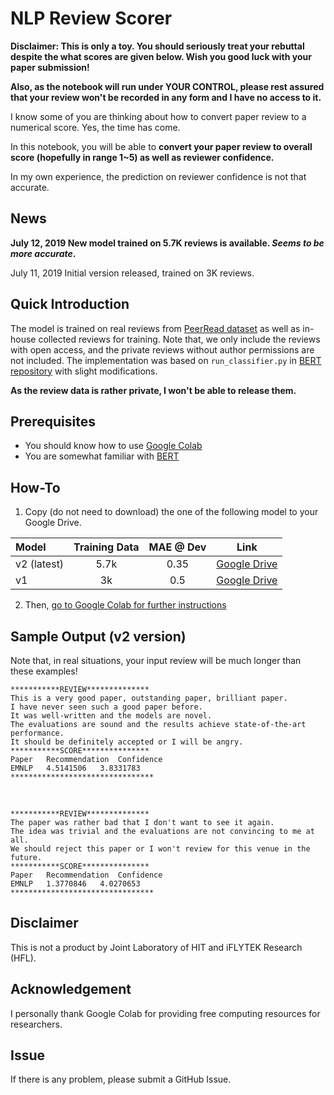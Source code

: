 # NLP Review Scorer

**Disclaimer: This is only a toy. You should seriously treat your rebuttal despite the what scores are given below. Wish you good luck with your paper submission!**

**Also, as the notebook will run under YOUR CONTROL, please rest assured that your review won't be recorded in any form and I have no access to it.**

I know some of you are thinking about how to convert paper review to a numerical score.
Yes, the time has come.

In this notebook, you will be able to **convert your paper review to overall score (hopefully in range 1~5) as well as reviewer confidence.**

In my own experience, the prediction on reviewer confidence is not that accurate.

## News
**July 12, 2019	New model trained on 5.7K reviews is available. *Seems to be more accurate*.**

July 11, 2019	Initial version released, trained on 3K reviews.

## Quick Introduction
The model is trained on real reviews from [PeerRead dataset](https://github.com/allenai/PeerRead) as well as in-house collected reviews for training. Note that, we only include the reviews with open access, and the private reviews without author permissions are not included. 
The implementation was based on `run_classifier.py` in [BERT repository](https://github.com/google-research/bert) with slight modifications.

**As the review data is rather private, I won't be able to release them.**

## Prerequisites
- You should know how to use [Google Colab](http://colab.research.google.com)
- You are somewhat familiar with [BERT](https://github.com/google-research/bert)

## How-To
1. Copy (do not need to download) the one of the following model to your Google Drive.

| Model | Training Data | MAE @ Dev | Link | 
| :------ | :-----: | :-----: | :-----: | 
| v2 (latest) | 5.7k | 0.35 | [Google Drive](https://drive.google.com/open?id=1HBauWO1kjvhyQcerXbq9NPzJaBAcW0bZ) |
| v1 | 3k | 0.5 | [Google Drive](https://drive.google.com/open?id=1WsMm_h_cHgj0gEDvfELmLzklVul9GOjU) |

2. Then, [go to Google Colab for further instructions](https://colab.research.google.com/drive/1AmmRUJa3_ZhFrpRsz7ovar6-L-sV62tU)

## Sample Output (v2 version)
Note that, in real situations, your input review will be much longer than these examples!

```
***********REVIEW**************
This is a very good paper, outstanding paper, brilliant paper.
I have never seen such a good paper before.
It was well-written and the models are novel.
The evaluations are sound and the results achieve state-of-the-art performance.
It should be definitely accepted or I will be angry.
***********SCORE***************
Paper	Recommendation	Confidence
EMNLP	4.5141506	3.8331783
********************************
```
​
```
***********REVIEW**************
The paper was rather bad that I don't want to see it again.
The idea was trivial and the evaluations are not convincing to me at all.
We should reject this paper or I won't review for this venue in the future.
***********SCORE***************
Paper	Recommendation	Confidence
EMNLP	1.3770846	4.0270653
********************************
```

## Disclaimer
This is not a product by Joint Laboratory of HIT and iFLYTEK Research (HFL). 

## Acknowledgement
I personally thank Google Colab for providing free computing resources for researchers.

## Issue
If there is any problem, please submit a GitHub Issue.
